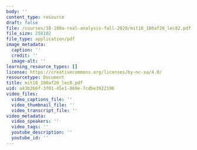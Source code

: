 ```yaml
---
body: ''
content_type: resource
draft: false
file: /courses/18-100a-real-analysis-fall-2020/mit18_100af20_lec82.pdf
file_size: 258102
file_type: application/pdf
image_metadata:
  caption: ''
  credit: ''
  image-alt: ''
learning_resource_types: []
license: https://creativecommons.org/licenses/by-nc-sa/4.0/
resourcetype: Document
title: mit18_100af20_lec8.pdf
uid: a43b266f-3f01-45e1-869e-7cdbe3922196
video_files:
  video_captions_file: ''
  video_thumbnail_file: ''
  video_transcript_file: ''
video_metadata:
  video_speakers: ''
  video_tags: ''
  youtube_description: ''
  youtube_id: ''
---
```


